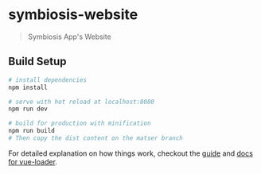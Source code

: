 # symbiosis-website

> Symbiosis App's Website

## Build Setup

``` bash
# install dependencies
npm install

# serve with hot reload at localhost:8080
npm run dev

# build for production with minification
npm run build
# Then copy the dist content on the matser branch

```

For detailed explanation on how things work, checkout the [guide](http://vuejs-templates.github.io/webpack/) and [docs for vue-loader](http://vuejs.github.io/vue-loader).
